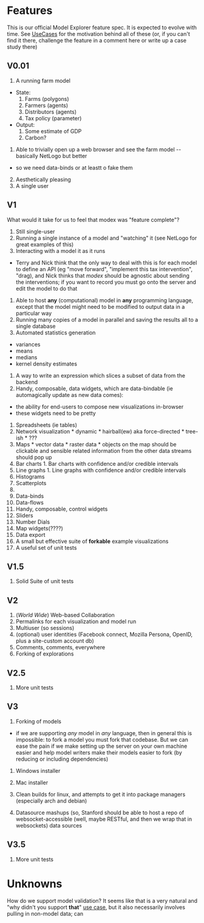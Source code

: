 Features
========

This is our official Model Explorer feature spec. It is expected to evolve with time. 
See [UseCases](UseCases.md) for the motivation behind all of these
(or, if you can't find it there, challenge the feature in a comment here or write up a case study there)


## V0.01

1. A running farm model
  * State:
    1. Farms (polygons)
    2. Farmers (agents)
    3. Distributors (agents)
    4. Tax policy (parameter)
  * Output:
    1. Some estimate of GDP
    2. Carbon?
1. Able to trivially open up a web browser and see the farm model -- basically NetLogo but better
  * so we need data-binds or at leastt o fake them
2. Aesthetically pleasing
3. A single user

## V1

What would it take for us to feel that modex was "feature complete"?

1. Still single-user
1. Running a single instance of a model and "watching" it (see NetLogo for great examples of this)
1.  Interacting with a model it as it runs
  * Terry and Nick think that the only way to deal with this is for each model to define an API (eg "move forward", "implement this tax intervention", "drag), and Nick thinks that _modex_ should be agnostic about sending the interventions; if you want to record you must go onto the server and edit the model to do that
1. Able to host **any** (computational) model in **any** programming language, except that the model might need to be modified to output data in a particular way
1. Running many copies of a model in parallel and saving the results all to a single database
1. Automated statistics generation
  * variances
  * means
  * medians
  * kernel density estimates
1. A way to write an expression which slices a subset of data from the backend
1. Handy, composable, data widgets, which are data-bindable (ie automagically update as new data comes):
  * the ability for end-users to compose new visualizations in-browser
  * these widgets need to be pretty
  1. Spreadsheets (ie tables)
  2. Network visualization
    * dynamic
    * hairball(ew) aka force-directed
    * tree-ish
    * ???
  1. Maps
    * vector data
    * raster data
    * objects on the map should be clickable and sensible related information from the other data streams should pop up
  1. Bar charts
    1. Bar charts with confidence and/or credible intervals
  1. Line graphs
    1. Line graphs with confidence and/or credible intervals
  1. Histograms
  1. Scatterplots
  1. 
1. Data-binds
2. Data-flows
2. Handy, composable, control widgets
  1. Sliders
  2. Number Dials
  3. Map widgets(????)
1. Data export
1. A small but effective suite of **forkable** example visualizations
1. A useful set of unit tests

## V1.5
1. Solid Suite of unit tests
 
## V2
1. (_World Wide_) Web-based Collaboration 
  1. Permalinks for each visualization and model run
  2. Multiuser (so sessions)
  1. (optional) user identities (Facebook connect, Mozilla Persona, OpenID, plus a site-custom account db)
  2. Comments, comments, everywhere
  2. Forking of explorations

## V2.5
1. More unit tests

## V3

1. Forking of models
  * if we are supporting _any_ model in _any_ language, then in general this is impossible: to fork a model you must fork that codebase. But we can ease the pain if we make setting up the server on your own machine easier and help model writers make their models easier to fork (by reducing or including dependencies)
1. Windows installer
2. Mac installer
3. Clean builds for linux, and attempts to get it into package managers (especially arch and debian)

2. Datasource mashups (so, Stanford should be able to host a repo of websocket-accessible (well, maybe RESTful, and then we wrap that in websockets) data sources 


## V3.5
1. More unit tests

# Unknowns

How do we support model validation? It seems like that is a very natural and "why didn't you support **that**" [use case](UseCases.md), but it also necessarily involves pulling in non-model data; can
